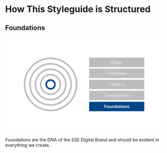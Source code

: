 # How This Styleguide is Structured

## Foundations

![](.gitbook/assets/structure-foundations.png)

Foundations are the DNA of the SSE Digital Brand and should be evident in everything we create.

